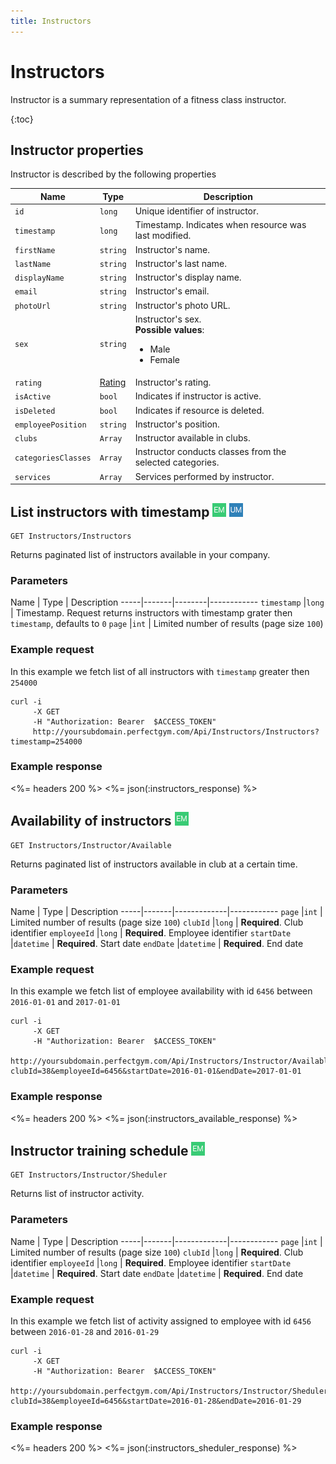 ```yaml
---
title: Instructors
---
```


# Instructors

Instructor is a summary representation of a fitness class instructor.

{:toc}


## <a name="properties"></a>Instructor properties

Instructor is described by the following properties

Name            | Type                        | Description
-----|----------|------------------------------------------
`id`            |`long`                       | Unique identifier of instructor.
`timestamp`    	|`long`     				  | Timestamp. Indicates when resource was last modified.
`firstName`     |`string`                     | Instructor's name.
`lastName`      |`string`                     | Instructor's last name.
`displayName`   |`string`                     | Instructor's display name.
`email`         |`string`                     | Instructor's email.
`photoUrl`		|`string`					  | Instructor's photo URL.
`sex`           |`string`                     | Instructor's sex. <br><strong>Possible values</strong>: <br><ul><li>Male</li><li>Female</li></ul>
`rating`        |[Rating][]					  | Instructor's rating.
`isActive`      |`bool`                       | Indicates if instructor is active.
`isDeleted`     |`bool`                       | Indicates if resource is deleted.
`employeePosition`|`string`                   | Instructor's position.
`clubs`         |`Array`                      | Instructor available in clubs.
`categoriesClasses`|`Array`                   | Instructor conducts classes from the selected categories.
`services`      |`Array`                      | Services performed by instructor.




## List instructors with timestamp ![alt text][EM] ![alt text][UM]

    GET Instructors/Instructors

Returns paginated list of instructors available in your company.


### Parameters

Name         | Type   | Description
-----|-------|--------|------------
`timestamp`  |`long`  | Timestamp. Request returns instructors with timestamp grater then `timestamp`, defaults to `0`
`page`       |`int`   | Limited number of results (page size `100`)


### Example request

In this example we fetch list of all instructors with `timestamp` greater then `254000`

``` command-line
curl -i 
     -X GET 
     -H "Authorization: Bearer  $ACCESS_TOKEN"  
     http://yoursubdomain.perfectgym.com/Api/Instructors/Instructors?timestamp=254000
```


### Example response

<%= headers 200 %>
<%= json(:instructors_response) %>


## Availability of instructors ![alt text][EM] 

    GET Instructors/Instructor/Available

Returns paginated list of instructors available in club at a certain time.


### Parameters

Name         | Type   	   | Description
-----|-------|-------------|------------
`page`       |`int`   	   | Limited number of results (page size `100`)
`clubId`     |`long`  	   | **Required**. Club identifier
`employeeId` |`long`   	   | **Required**. Employee identifier
`startDate`  |`datetime`   | **Required**. Start date
`endDate`    |`datetime`   | **Required**. End date


### Example request

In this example we fetch list of employee availability with id `6456` between `2016-01-01` and `2017-01-01`

``` command-line
curl -i 
     -X GET 
     -H "Authorization: Bearer  $ACCESS_TOKEN"  
     http://yoursubdomain.perfectgym.com/Api/Instructors/Instructor/Available?clubId=38&employeeId=6456&startDate=2016-01-01&endDate=2017-01-01
```


### Example response

<%= headers 200 %>
<%= json(:instructors_available_response) %>


## Instructor training schedule  ![alt text][EM] 

    GET Instructors/Instructor/Sheduler

Returns list of instructor activity.


### Parameters

Name         | Type   	   | Description
-----|-------|-------------|------------
`page`       |`int`   	   | Limited number of results (page size `100`)
`clubId`     |`long`  	   | **Required**. Club identifier
`employeeId` |`long`   	   | **Required**. Employee identifier
`startDate`  |`datetime`   | **Required**. Start date
`endDate`    |`datetime`   | **Required**. End date

 
### Example request

In this example we fetch list of activity assigned to employee with id `6456` between `2016-01-28` and `2016-01-29`

``` command-line
curl -i 
     -X GET 
     -H "Authorization: Bearer  $ACCESS_TOKEN"  
     http://yoursubdomain.perfectgym.com/Api/Instructors/Instructor/Sheduler?clubId=38&employeeId=6456&startDate=2016-01-28&endDate=2016-01-29
```


### Example response

<%= headers 200 %>
<%= json(:instructors_sheduler_response) %>





[Rating]:  /api/classes/ratings#properties

[EM]: /assets/images/employee.png "Employee mode"
[UM]: /assets/images/user.png "User mode"